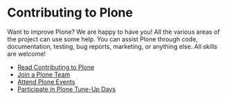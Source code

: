 # Contributing to Plone

Want to improve Plone? We are happy to have you! All the various areas of the project can use some help. You can assist Plone through code, documentation, testing, bug reports, marketing, or anything else. All skills are welcome!

- [Read Contributing to Plone](https://6.docs.plone.org/contributing/index.html)
- [Join a Plone Team](https://plone.org/community/teams)
- [Attend Plone Events](https://plone.org/news-and-events/events)
- [Participate in Plone Tune-Up Days](https://plone.org/news-and-events/events/plone-tune-up-days)
